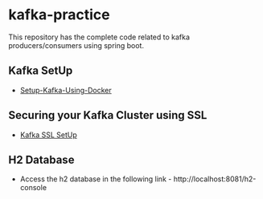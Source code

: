 # kafka-practice

This repository has the complete code related to kafka producers/consumers using spring boot.

## Kafka SetUp
- [Setup-Kafka-Using-Docker](SetUpKafkaDocker.md)

## Securing your Kafka Cluster using SSL

- [Kafka SSL SetUp](https://github.com/dilipsundarraj1/kafka-cluster-ssl)

## H2 Database

- Access the h2 database in the following link - http://localhost:8081/h2-console
